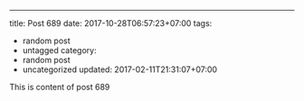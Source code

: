 ---
title: Post 689
date: 2017-10-28T06:57:23+07:00
tags:
  - random post
  - untagged
category:
  - random post
  - uncategorized
updated: 2017-02-11T21:31:07+07:00

This is content of post 689